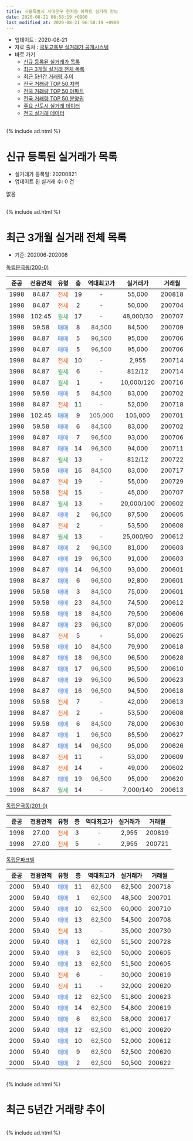 ```yaml
---
title: 서울특별시 서대문구 현저동 아파트 실거래 정보
date: 2020-08-21 06:58:19 +0900
last_modified_at: 2020-08-21 06:58:19 +0900
---
```


* 업데이트 : 2020-08-21
* 자료 출처 : [국토교통부 실거래가 공개시스템](http://rt.molit.go.kr)
* 바로 가기
    * [신규 등록된 실거래가 목록](#신규-등록된-실거래가-목록)
    * [최근 3개월 실거래 전체 목록](#최근-3개월-실거래-전체-목록)
    * [최근 5년간 거래량 추이](#최근-5년간-거래량-추이)
    * [전국 거래량 TOP 50 지역](https://inasie.github.io/apt-trade-info/최근-3개월-전국에서-가장-거래가-많이-발생한-지역)
    * [전국 거래량 TOP 50 아파트](https://inasie.github.io/apt-trade-info/최근-3개월-전국에서-가장-거래가-많이-발생한-아파트)
    * [전국 거래량 TOP 50 분양권](https://inasie.github.io/apt-trade-info/최근-3개월-전국에서-가장-거래가-많이-발생한-분양권)
    * [주요 신도시 실거래 데이터](https://inasie.github.io/apt-trade-info/주요-신도시)
    * [전국 실거래 데이터](https://inasie.github.io/apt-trade-info/전국)
<br>
{% include ad.html %}
<br>

# 신규 등록된 실거래가 목록
* 실거래가 등록일: 20200821
* 업데이트 된 실거래 수: 0 건

없음

<br>
{% include ad.html %}
<br>

# 최근 3개월 실거래 전체 목록
* 기준: 202006-202008


[독립문극동(200-0)](https://search.naver.com/search.naver?query=%EC%84%9C%EC%9A%B8%ED%8A%B9%EB%B3%84%EC%8B%9C+%EC%84%9C%EB%8C%80%EB%AC%B8%EA%B5%AC+%ED%98%84%EC%A0%80%EB%8F%99+%EB%8F%85%EB%A6%BD%EB%AC%B8%EA%B7%B9%EB%8F%99%28200-0%29)

|준공|전용면적|유형|층|역대최고가|실거래가|거래월|
|:---:|:---:|:---:|:---:|:---:|:---:|:---:|
|1998|84.87|<span style="color:#ff5a00">전세</span>|19|<span style="color:#444444">-</span>|55,000|200818|
|1998|84.87|<span style="color:#ff5a00">전세</span>|2|<span style="color:#444444">-</span>|50,000|200704|
|1998|102.45|<span style="color:#34a853">월세</span>|17|<span style="color:#444444">-</span>|48,000/30|200707|
|1998|59.58|<span style="color:#4285f3">매매</span>|8|<span style="color:#444444">84,500</span>|84,500|200709|
|1998|84.87|<span style="color:#4285f3">매매</span>|5|<span style="color:#444444">96,500</span>|95,000|200706|
|1998|84.87|<span style="color:#4285f3">매매</span>|5|<span style="color:#444444">96,500</span>|95,000|200706|
|1998|84.87|<span style="color:#ff5a00">전세</span>|10|<span style="color:#444444">-</span>|2,955|200714|
|1998|84.87|<span style="color:#34a853">월세</span>|6|<span style="color:#444444">-</span>|812/12|200714|
|1998|84.87|<span style="color:#34a853">월세</span>|1|<span style="color:#444444">-</span>|10,000/120|200716|
|1998|59.58|<span style="color:#4285f3">매매</span>|5|<span style="color:#444444">84,500</span>|83,000|200702|
|1998|84.87|<span style="color:#ff5a00">전세</span>|11|<span style="color:#444444">-</span>|52,000|200718|
|1998|102.45|<span style="color:#4285f3">매매</span>|9|<span style="color:#444444">105,000</span>|105,000|200701|
|1998|59.58|<span style="color:#4285f3">매매</span>|6|<span style="color:#444444">84,500</span>|83,000|200702|
|1998|84.87|<span style="color:#4285f3">매매</span>|7|<span style="color:#444444">96,500</span>|93,000|200706|
|1998|84.87|<span style="color:#4285f3">매매</span>|14|<span style="color:#444444">96,500</span>|94,000|200711|
|1998|84.87|<span style="color:#34a853">월세</span>|13|<span style="color:#444444">-</span>|812/12|200722|
|1998|59.58|<span style="color:#4285f3">매매</span>|16|<span style="color:#444444">84,500</span>|83,000|200717|
|1998|84.87|<span style="color:#ff5a00">전세</span>|19|<span style="color:#444444">-</span>|55,000|200729|
|1998|59.58|<span style="color:#ff5a00">전세</span>|15|<span style="color:#444444">-</span>|45,000|200707|
|1998|84.87|<span style="color:#34a853">월세</span>|13|<span style="color:#444444">-</span>|20,000/100|200602|
|1998|84.87|<span style="color:#4285f3">매매</span>|2|<span style="color:#444444">96,500</span>|87,500|200605|
|1998|84.87|<span style="color:#ff5a00">전세</span>|2|<span style="color:#444444">-</span>|53,500|200608|
|1998|84.87|<span style="color:#34a853">월세</span>|13|<span style="color:#444444">-</span>|25,000/90|200612|
|1998|84.87|<span style="color:#4285f3">매매</span>|2|<span style="color:#444444">96,500</span>|81,000|200603|
|1998|84.87|<span style="color:#4285f3">매매</span>|19|<span style="color:#444444">96,500</span>|91,000|200603|
|1998|84.87|<span style="color:#4285f3">매매</span>|14|<span style="color:#444444">96,500</span>|93,000|200601|
|1998|84.87|<span style="color:#4285f3">매매</span>|6|<span style="color:#444444">96,500</span>|92,800|200601|
|1998|59.58|<span style="color:#4285f3">매매</span>|3|<span style="color:#444444">84,500</span>|75,000|200601|
|1998|59.58|<span style="color:#4285f3">매매</span>|23|<span style="color:#444444">84,500</span>|74,500|200612|
|1998|59.58|<span style="color:#4285f3">매매</span>|18|<span style="color:#444444">84,500</span>|79,500|200606|
|1998|84.87|<span style="color:#4285f3">매매</span>|23|<span style="color:#444444">96,500</span>|87,000|200605|
|1998|84.87|<span style="color:#ff5a00">전세</span>|5|<span style="color:#444444">-</span>|55,000|200625|
|1998|59.58|<span style="color:#4285f3">매매</span>|10|<span style="color:#444444">84,500</span>|79,900|200618|
|1998|84.87|<span style="color:#4285f3">매매</span>|18|<span style="color:#444444">96,500</span>|96,500|200628|
|1998|84.87|<span style="color:#4285f3">매매</span>|17|<span style="color:#444444">96,500</span>|95,500|200610|
|1998|84.87|<span style="color:#4285f3">매매</span>|19|<span style="color:#444444">96,500</span>|96,500|200623|
|1998|84.87|<span style="color:#4285f3">매매</span>|16|<span style="color:#444444">96,500</span>|94,500|200618|
|1998|59.58|<span style="color:#ff5a00">전세</span>|7|<span style="color:#444444">-</span>|42,000|200613|
|1998|84.87|<span style="color:#ff5a00">전세</span>|2|<span style="color:#444444">-</span>|53,500|200608|
|1998|59.58|<span style="color:#4285f3">매매</span>|6|<span style="color:#444444">84,500</span>|78,000|200630|
|1998|84.87|<span style="color:#4285f3">매매</span>|1|<span style="color:#444444">96,500</span>|85,500|200627|
|1998|84.87|<span style="color:#4285f3">매매</span>|14|<span style="color:#444444">96,500</span>|95,000|200626|
|1998|84.87|<span style="color:#ff5a00">전세</span>|11|<span style="color:#444444">-</span>|53,000|200609|
|1998|84.87|<span style="color:#ff5a00">전세</span>|14|<span style="color:#444444">-</span>|49,000|200602|
|1998|84.87|<span style="color:#4285f3">매매</span>|19|<span style="color:#444444">96,500</span>|95,000|200620|
|1998|84.87|<span style="color:#34a853">월세</span>|14|<span style="color:#444444">-</span>|7,000/140|200613|


<script async src="//pagead2.googlesyndication.com/pagead/js/adsbygoogle.js"></script>
<!-- 기본 -->
<ins class="adsbygoogle"
     style="display:block"
     data-ad-client="ca-pub-2446590836940007"
     data-ad-slot="1659523306"
     data-ad-format="auto"
     data-full-width-responsive="true"></ins>
<script>
(adsbygoogle = window.adsbygoogle || []).push({});
</script>


[독립문극동(201-0)](https://search.naver.com/search.naver?query=%EC%84%9C%EC%9A%B8%ED%8A%B9%EB%B3%84%EC%8B%9C+%EC%84%9C%EB%8C%80%EB%AC%B8%EA%B5%AC+%ED%98%84%EC%A0%80%EB%8F%99+%EB%8F%85%EB%A6%BD%EB%AC%B8%EA%B7%B9%EB%8F%99%28201-0%29)

|준공|전용면적|유형|층|역대최고가|실거래가|거래월|
|:---:|:---:|:---:|:---:|:---:|:---:|:---:|
|1998|27.00|<span style="color:#ff5a00">전세</span>|3|<span style="color:#444444">-</span>|2,955|200819|
|1998|27.00|<span style="color:#ff5a00">전세</span>|5|<span style="color:#444444">-</span>|2,955|200721|

[독립문파크빌](https://search.naver.com/search.naver?query=%EC%84%9C%EC%9A%B8%ED%8A%B9%EB%B3%84%EC%8B%9C+%EC%84%9C%EB%8C%80%EB%AC%B8%EA%B5%AC+%ED%98%84%EC%A0%80%EB%8F%99+%EB%8F%85%EB%A6%BD%EB%AC%B8%ED%8C%8C%ED%81%AC%EB%B9%8C)

|준공|전용면적|유형|층|역대최고가|실거래가|거래월|
|:---:|:---:|:---:|:---:|:---:|:---:|:---:|
|2000|59.40|<span style="color:#4285f3">매매</span>|11|<span style="color:#444444">62,500</span>|62,500|200718|
|2000|59.40|<span style="color:#4285f3">매매</span>|1|<span style="color:#444444">62,500</span>|48,500|200701|
|2000|59.40|<span style="color:#4285f3">매매</span>|10|<span style="color:#444444">62,500</span>|60,000|200710|
|2000|59.40|<span style="color:#4285f3">매매</span>|13|<span style="color:#444444">62,500</span>|54,500|200708|
|2000|59.40|<span style="color:#ff5a00">전세</span>|13|<span style="color:#444444">-</span>|35,000|200730|
|2000|59.40|<span style="color:#4285f3">매매</span>|1|<span style="color:#444444">62,500</span>|51,500|200728|
|2000|59.40|<span style="color:#4285f3">매매</span>|3|<span style="color:#444444">62,500</span>|50,000|200605|
|2000|59.40|<span style="color:#4285f3">매매</span>|13|<span style="color:#444444">62,500</span>|51,500|200605|
|2000|59.40|<span style="color:#ff5a00">전세</span>|6|<span style="color:#444444">-</span>|30,000|200619|
|2000|59.40|<span style="color:#ff5a00">전세</span>|11|<span style="color:#444444">-</span>|32,000|200620|
|2000|59.40|<span style="color:#4285f3">매매</span>|12|<span style="color:#444444">62,500</span>|51,800|200623|
|2000|59.40|<span style="color:#4285f3">매매</span>|14|<span style="color:#444444">62,500</span>|54,800|200619|
|2000|59.40|<span style="color:#4285f3">매매</span>|6|<span style="color:#444444">62,500</span>|58,000|200617|
|2000|59.40|<span style="color:#4285f3">매매</span>|12|<span style="color:#444444">62,500</span>|61,000|200620|
|2000|59.40|<span style="color:#4285f3">매매</span>|10|<span style="color:#444444">62,500</span>|52,000|200612|
|2000|59.40|<span style="color:#4285f3">매매</span>|9|<span style="color:#444444">62,500</span>|52,500|200620|
|2000|59.40|<span style="color:#4285f3">매매</span>|2|<span style="color:#444444">62,500</span>|50,500|200622|


<br>
{% include ad.html %}
<br>

# 최근 5년간 거래량 추이


<div style="width:100%;">
    <canvas id="deal_progress" height="200"></canvas>
</div>

<script>
new Chart(document.getElementById("deal_progress"), {
    type: 'line',
    data: {
        labels: ['201508','201509','201510','201511','201512','201601','201602','201603','201604','201605','201606','201607','201608','201609','201610','201611','201612','201701','201702','201703','201704','201705','201706','201707','201708','201709','201710','201711','201712','201801','201802','201803','201804','201805','201806','201807','201808','201809','201810','201811','201812','201901','201902','201903','201904','201905','201906','201907','201908','201909','201910','201911','201912','202001','202002','202003','202004','202005','202006','202007','202008'],
        datasets: [{
            label: '매매',
            pointRadius: 1,
            data: [9, 13, 13, 6, 5, 3, 4, 7, 7, 11, 15, 11, 13, 18, 8, 9, 4, 4, 10, 4, 12, 21, 10, 7, 5, 13, 10, 7, 10, 12, 9, 9, 4, 6, 13, 6, 8, 9, 3, 1, 0, 0, 1, 2, 0, 1, 6, 8, 6, 17, 14, 13, 12, 7, 7, 2, 1, 9, 27, 14, 0],
            borderColor: "rgba(255, 201, 14, 1)",
            backgroundColor: "rgba(255, 201, 14, 0.5)",
            fill: false,
            lineTension: 0
        },{
            label: '전월세',
            pointRadius: 1,
            data: [16, 13, 15, 14, 14, 13, 14, 11, 16, 9, 13, 10, 10, 11, 16, 14, 18, 15, 16, 16, 9, 12, 17, 17, 11, 7, 11, 16, 12, 14, 15, 17, 13, 15, 23, 12, 7, 12, 11, 11, 12, 13, 11, 10, 14, 11, 19, 12, 12, 11, 11, 16, 17, 20, 22, 11, 19, 14, 11, 11, 2],
            borderColor: "rgba(0, 141, 185, 1)",
            backgroundColor: "rgba(0, 141, 185, 0.5)",
            fill: false,
            lineTension: 0
        }
        ]
    },
    options: {
        responsive: true,
        title: {
            display: false
        },
        tooltips: {
            mode: 'index',
            intersect: false
        },
        hover: {
            mode: 'nearest',
            intersect: true
        },
        scales: {
            xAxes: [{
                display: true,
                scaleLabel: {
                    display: true,
                    labelString: '년/월'
                }
            }],
            yAxes: [{
                display: true,
                ticks: {
                    suggestedMin: 0,
                },
                scaleLabel: {
                    display: true,
                    labelString: '실거래 수'
                }
            }]
        }
    }
});

</script>


<br>
{% include ad.html %}
<br>

